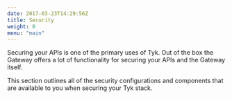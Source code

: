 ```yaml
---
date: 2017-03-23T14:29:56Z
title: Security
weight: 0
menu: "main"
---
```


Securing your APIs is one of the primary uses of Tyk. Out of the box the Gateway offers a lot of functionality for securing your APIs and the Gateway itself.

This section outlines all of the security configurations and components that are available to you when securing your Tyk stack.

